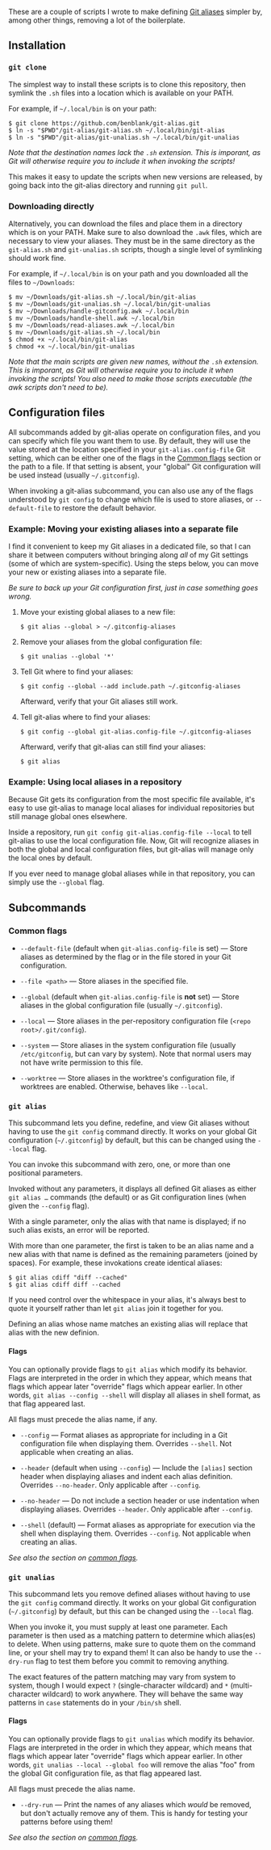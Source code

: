These are a couple of scripts I wrote to make defining [Git
aliases][git-aliases] simpler by, among other things, removing a lot of the
boilerplate.

[git-aliases]: https://git-scm.com/book/en/v2/Git-Basics-Git-Aliases

## Installation

### `git clone`

The simplest way to install these scripts is to clone this repository, then
symlink the `.sh` files into a location which is available on your PATH.

For example, if `~/.local/bin` is on your path:

```console
$ git clone https://github.com/benblank/git-alias.git
$ ln -s "$PWD"/git-alias/git-alias.sh ~/.local/bin/git-alias
$ ln -s "$PWD"/git-alias/git-unalias.sh ~/.local/bin/git-unalias
```

_Note that the destination names lack the `.sh` extension. This is imporant, as
Git will otherwise require you to include it when invoking the scripts!_

This makes it easy to update the scripts when new versions are released, by
going back into the git-alias directory and running `git pull`.

### Downloading directly

Alternatively, you can download the files and place them in a directory which is
on your PATH. Make sure to also download the `.awk` files, which are necessary
to view your aliases. They must be in the same directory as the `git-alias.sh`
and `git-unalias.sh` scripts, though a single level of symlinking should work
fine.

For example, if `~/.local/bin` is on your path and you downloaded all the files
to `~/Downloads`:

```console
$ mv ~/Downloads/git-alias.sh ~/.local/bin/git-alias
$ mv ~/Downloads/git-unalias.sh ~/.local/bin/git-unalias
$ mv ~/Downloads/handle-gitconfig.awk ~/.local/bin
$ mv ~/Downloads/handle-shell.awk ~/.local/bin
$ mv ~/Downloads/read-aliases.awk ~/.local/bin
$ mv ~/Downloads/git-alias.sh ~/.local/bin
$ chmod +x ~/.local/bin/git-alias
$ chmod +x ~/.local/bin/git-unalias
```

_Note that the main scripts are given new names, without the `.sh` extension.
This is imporant, as Git will otherwise require you to include it when invoking
the scripts! You also need to make those scripts executable (the awk scripts
don't need to be)._

## Configuration files

All subcommands added by git-alias operate on configuration files, and you can
specify which file you want them to use. By default, they will use the value
stored at the location specified in your `git-alias.config-file` Git setting,
which can be either one of the flags in the [Common flags](#common-flags)
section or the path to a file. If that setting is absent, your "global" Git
configuration will be used instead (usually `~/.gitconfig`).

When invoking a git-alias subcommand, you can also use any of the flags
understood by `git config` to change which file is used to store aliases, or
`--default-file` to restore the default behavior.

### Example: Moving your existing aliases into a separate file

I find it convenient to keep my Git aliases in a dedicated file, so that I can
share it between computers without bringing along _all_ of my Git settings (some
of which are system-specific). Using the steps below, you can move your new or
existing aliases into a separate file.

_Be sure to back up your Git configuration first, just in case something goes
wrong._

1. Move your existing global aliases to a new file:

   ```console
   $ git alias --global > ~/.gitconfig-aliases
   ```

2. Remove your aliases from the global configuration file:

   ```console
   $ git unalias --global '*'
   ```

3. Tell Git where to find your aliases:

   ```console
   $ git config --global --add include.path ~/.gitconfig-aliases
   ```

   Afterward, verify that your Git aliases still work.

4. Tell git-alias where to find your aliases:

   ```console
   $ git config --global git-alias.config-file ~/.gitconfig-aliases
   ```

   Afterward, verify that git-alias can still find your aliases:

   ```console
   $ git alias
   ```

### Example: Using local aliases in a repository

Because Git gets its configuration from the most specific file available, it's
easy to use git-alias to manage local aliases for individual repositories but
still manage global ones elsewhere.

Inside a repository, run `git config git-alias.config-file --local` to tell
git-alias to use the local configuration file. Now, Git will recognize aliases
in both the global and local configuration files, but git-alias will manage only
the local ones by default.

If you ever need to manage global aliases while in that repository, you can
simply use the `--global` flag.

## Subcommands

### Common flags

- `--default-file` (default when `git-alias.config-file` is set) — Store aliases
  as determined by the flag or in the file stored in your Git configuration.

- `--file <path>` — Store aliases in the specified file.

- `--global` (default when `git-alias.config-file` is **not** set) — Store
  aliases in the global configuration file (usually `~/.gitconfig`).

- `--local` — Store aliases in the per-repository configuration file
  (`<repo root>/.git/config`).

- `--system` — Store aliases in the system configuration file (usually
  `/etc/gitconfig`, but can vary by system). Note that normal users may not have
  write permission to this file.

- `--worktree` — Store aliases in the worktree's configuration file, if
  worktrees are enabled. Otherwise, behaves like `--local`.

### `git alias`

This subcommand lets you define, redefine, and view Git aliases without having
to use the `git config` command directly. It works on your global Git
configuration (`~/.gitconfig`) by default, but this can be changed using the
`--local` flag.

You can invoke this subcommand with zero, one, or more than one positional
parameters.

Invoked without any parameters, it displays all defined Git aliases as either
`git alias …` commands (the default) or as Git configuration lines (when given
the `--config` flag).

With a single parameter, only the alias with that name is displayed; if no such
alias exists, an error will be reported.

With more than one parameter, the first is taken to be an alias name and a new
alias with that name is defined as the remaining parameters (joined by spaces).
For example, these invokations create identical aliases:

```
$ git alias cdiff "diff --cached"
$ git alias cdiff diff --cached
```

If you need control over the whitespace in your alias, it's always best to quote
it yourself rather than let `git alias` join it together for you.

Defining an alias whose name matches an existing alias will replace that alias
with the new definion.

#### Flags

You can optionally provide flags to `git alias` which modify its behavior. Flags
are interpreted in the order in which they appear, which means that flags which
appear later "override" flags which appear earlier. In other words,
`git alias --config --shell` will display all aliases in shell format, as that
flag appeared last.

All flags must precede the alias name, if any.

- `--config` — Format aliases as appropriate for including in a Git
  configuration file when displaying them. Overrides `--shell`. Not applicable
  when creating an alias.

- `--header` (default when using `--config`) — Include the `[alias]` section
  header when displaying aliases and indent each alias definition. Overrides
  `--no-header`. Only applicable after `--config`.

- `--no-header` — Do not include a section header or use indentation when
  displaying aliases. Overrides `--header`. Only applicable after `--config`.

- `--shell` (default) — Format aliases as appropriate for execution via the
  shell when displaying them. Overrides `--config`. Not applicable when creating
  an alias.

_See also the section on [common flags](#common-flags)._

### `git unalias`

This subcommand lets you remove defined aliases without having to use the
`git config` command directly. It works on your global Git configuration
(`~/.gitconfig`) by default, but this can be changed using the `--local` flag.

When you invoke it, you must supply at least one parameter. Each parameter is
then used as a matching pattern to determine which alias(es) to delete. When
using patterns, make sure to quote them on the command line, or your shell may
try to expand them! It can also be handy to use the `--dry-run` flag to test
them before you commit to removing anything.

The exact features of the pattern matching may vary from system to system,
though I would expect `?` (single-character wildcard) and `*` (multi-character
wildcard) to work anywhere. They will behave the same way patterns in `case`
statements do in your `/bin/sh` shell.

#### Flags

You can optionally provide flags to `git unalias` which modify its behavior.
Flags are interpreted in the order in which they appear, which means that flags
which appear later "override" flags which appear earlier. In other words,
`git unalias --local --global foo` will remove the alias "foo" from the global
Git configuration file, as that flag appeared last.

All flags must precede the alias name.

- `--dry-run` — Print the names of any aliases which _would_ be removed, but
  don't actually remove any of them. This is handy for testing your patterns
  before using them!

_See also the section on [common flags](#common-flags)._
